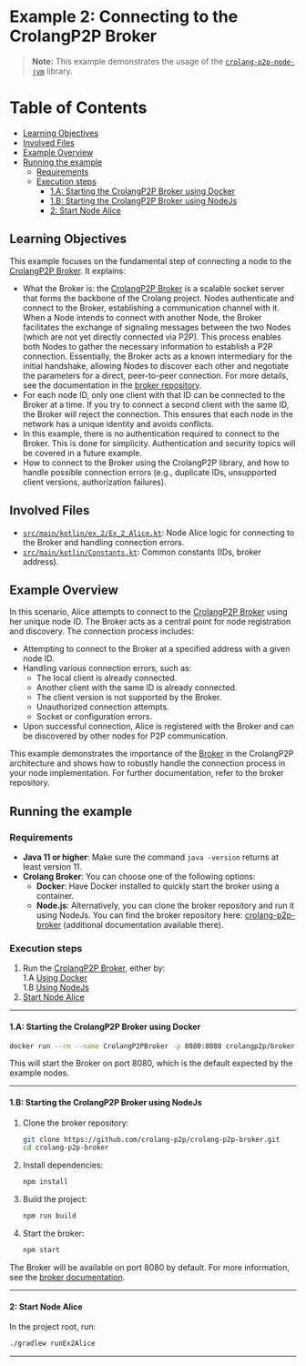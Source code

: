 # Example 2: Connecting to the CrolangP2P Broker
> **Note:** This example demonstrates the usage of the [`crolang-p2p-node-jvm`](https://github.com/crolang-p2p/crolang-p2p-node-jvm) library.

# Table of Contents

- [Learning Objectives](#learning-objectives)
- [Involved Files](#involved-files)
- [Example Overview](#example-overview)
- [Running the example](#running-the-example)
  - [Requirements](#requirements)
  - [Execution steps](#execution-steps)
    - [1.A: Starting the CrolangP2P Broker using Docker](#1a-starting-the-crolangp2p-broker-using-docker)
    - [1.B: Starting the CrolangP2P Broker using NodeJs](#1b-starting-the-crolangp2p-broker-using-nodejs)
    - [2: Start Node Alice](#2-start-node-alice)

## Learning Objectives
This example focuses on the fundamental step of connecting a node to the [CrolangP2P Broker](https://github.com/crolang-p2p/crolang-p2p-broker). It explains:

- What the Broker is: the [CrolangP2P Broker](https://github.com/crolang-p2p/crolang-p2p-broker) is a scalable socket server that forms the backbone of the Crolang project. Nodes authenticate and connect to the Broker, establishing a communication channel with it.  
When a Node intends to connect with another Node, the Broker facilitates the exchange of signaling messages between 
the two Nodes (which are not yet directly connected via P2P). This process enables both Nodes to gather the necessary  information to establish a P2P connection. Essentially, the Broker acts as a known intermediary for the initial handshake, allowing Nodes to discover each other and negotiate the parameters for a direct, peer-to-peer connection. For more details, see the documentation in the [broker repository](https://github.com/crolang-p2p/crolang-p2p-broker).
- For each node ID, only one client with that ID can be connected to the Broker at a time. If you try to connect a second client with the same ID, the Broker will reject the connection. This ensures that each node in the network has a unique identity and avoids conflicts.
- In this example, there is no authentication required to connect to the Broker. This is done for simplicity. Authentication and security topics will be covered in a future example.
- How to connect to the Broker using the CrolangP2P library, and how to handle possible connection errors (e.g., duplicate IDs, unsupported client versions, authorization failures).

## Involved Files

- [`src/main/kotlin/ex_2/Ex_2_Alice.kt`](src/main/kotlin/ex_2/Ex_2_Alice.kt): Node Alice logic for connecting to the Broker and handling connection errors.
- [`src/main/kotlin/Constants.kt`](src/main/kotlin/Constants.kt): Common constants (IDs, broker address).

## Example Overview
In this scenario, Alice attempts to connect to the [CrolangP2P Broker](https://github.com/crolang-p2p/crolang-p2p-broker) using her unique node ID. The Broker acts as a central point for node registration and discovery. The connection process includes:

- Attempting to connect to the Broker at a specified address with a given node ID.
- Handling various connection errors, such as:
  - The local client is already connected.
  - Another client with the same ID is already connected.
  - The client version is not supported by the Broker.
  - Unauthorized connection attempts.
  - Socket or configuration errors.
- Upon successful connection, Alice is registered with the Broker and can be discovered by other nodes for P2P communication.

This example demonstrates the importance of the [Broker](https://github.com/crolang-p2p/crolang-p2p-broker) in the CrolangP2P architecture and shows how to robustly handle the connection process in your node implementation. For further documentation, refer to the broker repository.

## Running the example
### Requirements
- **Java 11 or higher**: Make sure the command `java -version` returns at least version 11.
- **Crolang Broker**: You can choose one of the following options:
   - **Docker**: Have Docker installed to quickly start the broker using a container.
   - **Node.js**: Alternatively, you can clone the broker repository and run it using NodeJs. You can find the broker repository here: [crolang-p2p-broker](https://github.com/crolang-p2p/crolang-p2p-broker) (additional documentation available there).

### Execution steps
1. Run the [CrolangP2P Broker](https://github.com/crolang-p2p/crolang-p2p-broker), either by:  
    1.A [Using Docker](#1a-starting-the-crolangp2p-broker-using-docker)  
    1.B [Using NodeJs](#1b-starting-the-crolangp2p-broker-using-nodejs)
2. [Start Node Alice](#2-start-node-alice)

---

#### 1.A: Starting the CrolangP2P Broker using Docker

```sh
docker run --rm --name CrolangP2PBroker -p 8080:8080 crolangp2p/broker
```

This will start the Broker on port 8080, which is the default expected by the example nodes.

---

#### 1.B: Starting the CrolangP2P Broker using NodeJs

1. Clone the broker repository:
   ```sh
   git clone https://github.com/crolang-p2p/crolang-p2p-broker.git
   cd crolang-p2p-broker
   ```
2. Install dependencies:
   ```sh
   npm install
   ```
3. Build the project:
   ```sh
   npm run build
   ```
4. Start the broker:
   ```sh
   npm start
   ```

The Broker will be available on port 8080 by default. For more information, see the [broker documentation](https://github.com/crolang-p2p/crolang-p2p-broker).

---

#### 2: Start Node Alice

In the project root, run:

```sh
./gradlew runEx2Alice
```

---